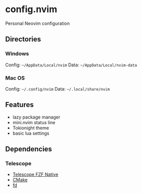 # config.nvim

Personal Neovim configuration

## Directories

### Windows

Config: `~/AppData/Local/nvim`
Data: `~/AppData/Local/nvim-data` 

### Mac OS

Config: `~/.config/nvim`
Data: `~/.local/share/nvim`

## Features

- lazy package manager
- mini.nvim status line
- Tokionight theme
- basic lua settings


## Dependencies

### Telescope

- [Telescope FZF Native](https://github.com/nvim-telescope/telescope-fzf-native.nvim)
- [CMake](https://cmake.org/download/)
- [fd](https://github.com/sharkdp/fd)


